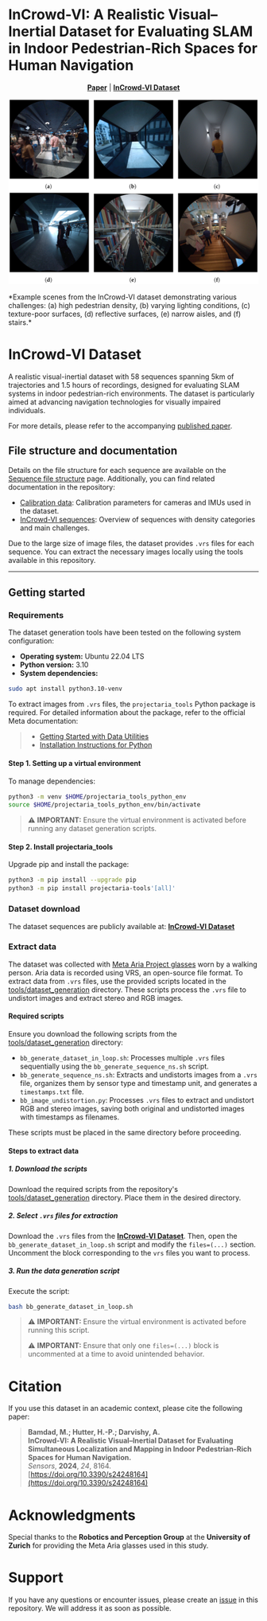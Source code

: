 # InCrowd-VI: A Realistic Visual–Inertial Dataset for Evaluating SLAM in Indoor Pedestrian-Rich Spaces for Human Navigation
<p align="center">
  <b><a href="https://www.mdpi.com/1424-8220/24/24/8164">Paper</a></b> |
  <b><a href="https://vault.cloudlab.zhaw.ch/vaults/InCrowd-VI/">InCrowd-VI Dataset</a></b>
</p>

<p align="center">
  <img src="https://github.com/banafshebamdad/InCrowd-VI/blob/main/images/InCrowd-VI_seq.png" alt="Example scenes from the InCrowd-VI dataset" width="700">
</p>
*Example scenes from the InCrowd-VI dataset demonstrating various challenges: (a) high pedestrian density, (b) varying lighting conditions, (c) texture-poor surfaces, (d) reflective surfaces, (e) narrow aisles, and (f) stairs.*


# InCrowd-VI Dataset
A realistic visual-inertial dataset with 58 sequences spanning 5km of trajectories and 1.5 hours of recordings, designed for evaluating SLAM systems in indoor pedestrian-rich environments. The dataset is particularly aimed at advancing navigation technologies for visually impaired individuals.

For more details, please refer to the accompanying [published paper](https://doi.org/10.3390/s24248164).

## File structure and documentation

Details on the file structure for each sequence are available on the [Sequence file structure](https://github.com/banafshebamdad/InCrowd-VI/wiki/Sequence-File-Structure) page. 
Additionally, you can find related documentation in the repository:
- [Calibration data](https://github.com/banafshebamdad/InCrowd-VI/wiki/Calibration-Data): Calibration parameters for cameras and IMUs used in the dataset.
- [InCrowd-VI sequences](https://github.com/banafshebamdad/InCrowd-VI/wiki/InCrowd-Vi-Sequences): Overview of sequences with density categories and main challenges.
  
Due to the large size of image files, the dataset provides `.vrs` files for each sequence. You can extract the necessary images locally using the tools available in this repository. 

---

## Getting started

### Requirements

The dataset generation tools have been tested on the following system configuration:

- **Operating system:** Ubuntu 22.04 LTS
- **Python version:** 3.10
- **System dependencies:**
```bash
sudo apt install python3.10-venv
```
To extract images from `.vrs` files, the `projectaria_tools` Python package is required. For detailed information about the package, refer to the official Meta documentation:
> - [Getting Started with Data Utilities](https://facebookresearch.github.io/projectaria_tools/docs/data_utilities/getting_started)
> - [Installation Instructions for Python](https://facebookresearch.github.io/projectaria_tools/docs/data_utilities/installation/installation_python)

#### Step 1. Setting up a virtual environment

To manage dependencies:
```bash
python3 -m venv $HOME/projectaria_tools_python_env
source $HOME/projectaria_tools_python_env/bin/activate
```
> ⚠️ **IMPORTANT:** Ensure the virtual environment is activated before running any dataset generation scripts.

#### Step 2. Install projectaria_tools
Upgrade pip and install the package:
```bash
python3 -m pip install --upgrade pip
python3 -m pip install projectaria-tools'[all]'
```
### Dataset download

The dataset sequences are publicly available at: [**InCrowd-VI Dataset**](https://vault.cloudlab.zhaw.ch/vaults/InCrowd-VI/)

### Extract data
The dataset was collected with [Meta Aria Project glasses](https://www.projectaria.com/) worn by a walking person. Aria data is recorded using VRS, an open-source file format. To extract data from `.vrs` files, use the provided scripts located in the [tools/dataset_generation](https://github.com/banafshebamdad/InCrowd-VI/tree/main/tools/dataset_generation) directory. These scripts process the `.vrs` file to undistort images and extract stereo and RGB images.

#### Required scripts

Ensure you download the following scripts from the [tools/dataset_generation](https://github.com/banafshebamdad/InCrowd-VI/tree/main/tools/dataset_generation) directory:
- `bb_generate_dataset_in_loop.sh`: Processes multiple `.vrs` files sequentially using the `bb_generate_sequence_ns.sh` script.
- `bb_generate_sequence_ns.sh`: Extracts and undistorts images from a `.vrs` file, organizes them by sensor type and timestamp unit, and generates a `timestamps.txt` file.
- `bb_image_undistortion.py`: Processes `.vrs` files to extract and undistort RGB and stereo images, saving both original and undistorted images with timestamps as filenames.

These scripts must be placed in the same directory before proceeding.

#### Steps to extract data

##### 1. Download the scripts

Download the required scripts from the repository's [tools/dataset_generation](https://github.com/banafshebamdad/InCrowd-VI/tree/main/tools/dataset_generation) directory. Place them in the desired directory.

##### 2. Select `.vrs` files for extraction 
Download the `.vrs` files from the [**InCrowd-VI Dataset**](https://vault.cloudlab.zhaw.ch/vaults/InCrowd-VI/data/). Then, open the `bb_generate_dataset_in_loop.sh` script and modify the `files=(...)` section.
Uncomment the block corresponding to the `vrs` files you want to process.

##### 3. Run the data generation script

Execute the script: 
```bash
bash bb_generate_dataset_in_loop.sh
```
> ⚠️ **IMPORTANT:** Ensure the virtual environment is activated before running this script.
> 
> ⚠️ **IMPORTANT:** Ensure that only one `files=(...)` block is uncommented at a time to avoid unintended behavior.


# Citation

If you use this dataset in an academic context, please cite the following paper:

> **Bamdad, M.; Hutter, H.-P.; Darvishy, A.**  
> **InCrowd-VI: A Realistic Visual–Inertial Dataset for Evaluating Simultaneous Localization and Mapping in Indoor Pedestrian-Rich Spaces for Human Navigation.**  
> *Sensors*, **2024**, *24*, 8164.  
> [https://doi.org/10.3390/s24248164](https://doi.org/10.3390/s24248164)


# Acknowledgments

Special thanks to the **Robotics and Perception Group** at the **University of Zurich** for providing the Meta Aria glasses used in this study.

# Support

If you have any questions or encounter issues, please create an [issue](https://github.com/banafshebamdad/InCrowd-VI/issues) in this repository. We will address it as soon as possible.



